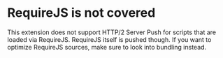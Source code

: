 # RequireJS is not covered
This extension does not support HTTP/2 Server Push for scripts that are loaded via RequireJS. RequireJS itself is pushed though. If you want to optimize RequireJS sources, make sure to look into bundling instead.

